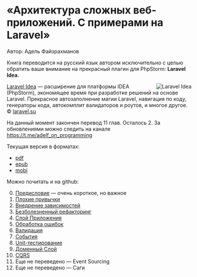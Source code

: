 # «Архитектура сложных веб-приложений. С примерами на Laravel»

Автор: Адель Файзрахманов

Книга переводится на русский язык автором исключительно с целью обратить ваше внимание на прекрасный плагин для PhpStorm: **Laravel Idea**.

[<img align="right" src="https://laravel-idea.com/img/big_logo.png" title="Laravel Idea"/>](https://laravel-idea.com/) [Laravel Idea](https://laravel-idea.com) — расширение для платформы IDEA (PhpStorm), экономящее время при разработке решений на основе Laravel. Прекрасное автозаполнение магии Laravel, навигация по коду, генераторы кода, автокомплит валидаторов и роутов, и многое другое. © [laravel.su](https://laravel.su)

На данный момент закончен перевод 11 глав. Осталось 2. За обновлениями можно следить на канале https://t.me/adelf_on_programming

Текущая версия в форматах: 

* [pdf](https://github.com/adelf/acwa_book_ru/releases/download/0.2/acwa_rus-preview.pdf)
* [epub](https://github.com/adelf/acwa_book_ru/releases/download/0.2/acwa_rus-preview.epub)
* [mobi](https://github.com/adelf/acwa_book_ru/releases/download/0.2/acwa_rus-preview.mobi)

Можно почитать и на github:

0. [Предисловие](manuscript/0-intro.md) — очень короткое, но важное
1. [Плохие привычки](manuscript/1-bad-habits.md)
2. [Внедрение зависимостей](manuscript/2-di.md)
3. [Безболезненный рефакторинг](manuscript/3-painless-refactoring.md)
4. [Слой Приложения](manuscript/4-application-layer.md)
5. [Обработка ошибок](manuscript/5-error-handling.md)
6. [Валидация](manuscript/6-validation.md)
7. [События](manuscript/7-events.md)
8. [Unit-тестирование](manuscript/8-unit-test.md)
9. [Доменный Слой](manuscript/9-domain-layer.md)
10. [CQRS](manuscript/10-cqrs.md)
11. Еще не переведено — Event Sourcing
12. Еще не переведено — Саги
